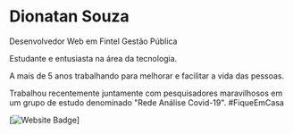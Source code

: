 # Dionatan Souza

Desenvolvedor Web em Fintel Gestão Pública


Estudante e entusiasta na área da tecnologia.

A mais de 5 anos trabalhando para melhorar e facilitar a vida das pessoas.

Trabalhou recentemente juntamente com pesquisadores maravilhosos em um grupo de estudo denominado "Rede Análise Covid-19". #FiqueEmCasa


[![Website Badge](https://img.shields.io/static/v1?label=Minha&message=página&color=blue&link=https://www.dionatan.com.br)]

<!--
**dionatamsouza/dionatamsouza** is a ✨ _special_ ✨ repository because its `README.md` (this file) appears on your GitHub profile.

[![LinkedIn](https://www.linkedin.com/in/dionatan-souza/)]

Here are some ideas to get you started:

- 🔭 I’m currently working on ...
- 🌱 I’m currently learning ...
- 👯 I’m looking to collaborate on ...
- 🤔 I’m looking for help with ...
- 💬 Ask me about ...
- 📫 How to reach me: ...
- 😄 Pronouns: ...
- ⚡ Fun fact: ...

See badges on https://shields.io/
-->
